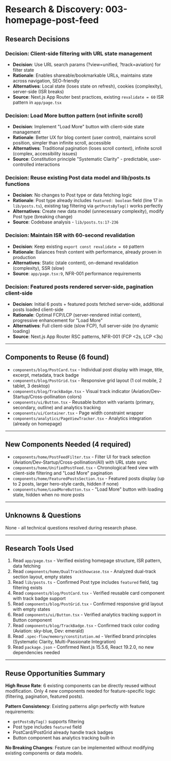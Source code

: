 # Research & Discovery: 003-homepage-post-feed

## Research Decisions

### Decision: Client-side filtering with URL state management

- **Decision**: Use URL search params (?view=unified, ?track=aviation) for filter state
- **Rationale**: Enables shareable/bookmarkable URLs, maintains state across navigation, SEO-friendly
- **Alternatives**: Local state (loses state on refresh), cookies (complexity), server-side (ISR breaks)
- **Source**: Next.js App Router best practices, existing `revalidate = 60` ISR pattern in `app/page.tsx`

### Decision: Load More button pattern (not infinite scroll)

- **Decision**: Implement "Load More" button with client-side state management
- **Rationale**: Better UX for blog content (user control), maintains scroll position, simpler than infinite scroll, accessible
- **Alternatives**: Traditional pagination (loses scroll context), infinite scroll (complex, accessibility issues)
- **Source**: Constitution principle "Systematic Clarity" - predictable, user-controlled interactions

### Decision: Reuse existing Post data model and lib/posts.ts functions

- **Decision**: No changes to Post type or data fetching logic
- **Rationale**: Post type already includes `featured: boolean` field (line 17 in `lib/posts.ts`), existing tag filtering via `getPostsByTag()` works perfectly
- **Alternatives**: Create new data model (unnecessary complexity), modify Post type (breaking change)
- **Source**: Codebase analysis - `lib/posts.ts:17-236`

### Decision: Maintain ISR with 60-second revalidation

- **Decision**: Keep existing `export const revalidate = 60` pattern
- **Rationale**: Balances fresh content with performance, already proven in production
- **Alternatives**: Static (stale content), on-demand revalidation (complexity), SSR (slow)
- **Source**: `app/page.tsx:9`, NFR-001 performance requirements

### Decision: Featured posts rendered server-side, pagination client-side

- **Decision**: Initial 6 posts + featured posts fetched server-side, additional posts loaded client-side
- **Rationale**: Optimal FCP/LCP (server-rendered initial content), progressive enhancement for "Load More"
- **Alternatives**: Full client-side (slow FCP), full server-side (no dynamic loading)
- **Source**: Next.js App Router RSC patterns, NFR-001 (FCP <2s, LCP <3s)

---

## Components to Reuse (6 found)

- `components/blog/PostCard.tsx` - Individual post display with image, title, excerpt, metadata, track badge
- `components/blog/PostGrid.tsx` - Responsive grid layout (1 col mobile, 2 tablet, 3 desktop)
- `components/blog/TrackBadge.tsx` - Visual track indicator (Aviation/Dev-Startup/Cross-pollination colors)
- `components/ui/Button.tsx` - Reusable button with variants (primary, secondary, outline) and analytics tracking
- `components/ui/Container.tsx` - Page width constraint wrapper
- `components/analytics/PageViewTracker.tsx` - Analytics integration (already on homepage)

---

## New Components Needed (4 required)

- `components/home/PostFeedFilter.tsx` - Filter UI for track selection (Aviation/Dev-Startup/Cross-pollination/All) with URL state sync
- `components/home/UnifiedPostFeed.tsx` - Chronological feed view with client-side filtering and "Load More" pagination
- `components/home/FeaturedPostsSection.tsx` - Featured posts display (up to 2 posts, larger hero-style cards, hidden if none)
- `components/home/LoadMoreButton.tsx` - "Load More" button with loading state, hidden when no more posts

---

## Unknowns & Questions

None - all technical questions resolved during research phase.

---

## Research Tools Used

1. Read `app/page.tsx` - Verified existing homepage structure, ISR pattern, data fetching
2. Read `components/home/DualTrackShowcase.tsx` - Analyzed dual-track section layout, empty states
3. Read `lib/posts.ts` - Confirmed Post type includes `featured` field, tag filtering exists
4. Read `components/blog/PostCard.tsx` - Verified reusable card component with track badge support
5. Read `components/blog/PostGrid.tsx` - Confirmed responsive grid layout with empty states
6. Read `components/ui/Button.tsx` - Verified analytics tracking support in Button component
7. Read `components/blog/TrackBadge.tsx` - Confirmed track color coding (Aviation: sky-blue, Dev: emerald)
8. Read `.spec-flow/memory/constitution.md` - Verified brand principles (Systematic Clarity, Multi-Passionate Integration)
9. Read `package.json` - Confirmed Next.js 15.5.6, React 19.2.0, no new dependencies needed

---

## Reuse Opportunities Summary

**High Reuse Rate**: 6 existing components can be directly reused without modification. Only 4 new components needed for feature-specific logic (filtering, pagination, featured posts).

**Pattern Consistency**: Existing patterns align perfectly with feature requirements:
- `getPostsByTag()` supports filtering
- Post type includes `featured` field
- PostCard/PostGrid already handle track badges
- Button component has analytics tracking built-in

**No Breaking Changes**: Feature can be implemented without modifying existing components or data models.
